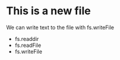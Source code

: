 # This is a new file

We can write text to the file with fs.writeFile

* fs.readdir
* fs.readFile
* fs.writeFile